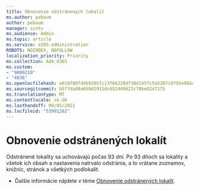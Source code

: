 ```yaml
---
title: Obnovenie odstránených lokalít
ms.author: pebaum
author: pebaum
manager: scotv
ms.audience: Admin
ms.topic: article
ms.service: o365-administration
ROBOTS: NOINDEX, NOFOLLOW
localization_priority: Priority
ms.collection: Adm_O365
ms.custom:
- "9000210"
- "4836"
ms.openlocfilehash: e018f80fdd69205fc13f06228df30d145fc5a5287c9795e986e96cdee3e7a67c
ms.sourcegitcommit: b5f7da89a650d2915dc652449623c78be6247175
ms.translationtype: MT
ms.contentlocale: sk-SK
ms.lasthandoff: 08/05/2021
ms.locfileid: "53991262"
---
```

# <a name="restore-deleted-sites"></a>Obnovenie odstránených lokalít

Odstránené lokality sa uchovávajú počas 93 dní. Po 93 dňoch sa lokality a všetok ich obsah a nastavenia natrvalo odstránia, a to vrátane zoznamov, knižníc, stránok a všetkých podlokalít.

- Ďalšie informácie nájdete v téme [Obnovenie odstránených lokalít](https://docs.microsoft.com/sharepoint/restore-deleted-site-collection).
